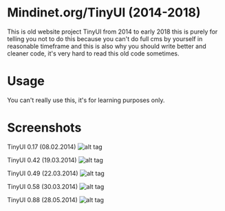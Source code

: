 # Mindinet.org/TinyUI (2014-2018)
This is old website project TinyUI from 2014 to early 2018 this is purely for telling you not to do this because you can't do full cms by yourself in reasonable timeframe and this is also why you should write better and cleaner code, it's very hard to read this old code sometimes.

# Usage
You can't really use this, it's for learning purposes only.

# Screenshots

TinyUI 0.17 (08.02.2014)
![alt tag](https://raw.githubusercontent.com/Mindii/old-mindinet_org/master/screenshots/tinyui_0.17.jpg)

TinyUI 0.42 (19.03.2014)
![alt tag](https://raw.githubusercontent.com/Mindii/old-mindinet_org/master/screenshots/tinyui_0.42.jpg)

TinyUI 0.49 (22.03.2014)
![alt tag](https://raw.githubusercontent.com/Mindii/old-mindinet_org/master/screenshots/tinyui_0.49.jpg)

TinyUI 0.58 (30.03.2014)
![alt tag](https://raw.githubusercontent.com/Mindii/old-mindinet_org/master/screenshots/tinyui_0.58.jpg)

TinyUI 0.88 (28.05.2014)
![alt tag](https://raw.githubusercontent.com/Mindii/old-mindinet_org/master/screenshots/tinyui_0.88.png)
